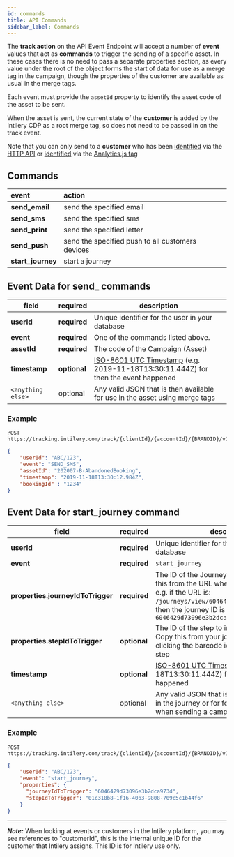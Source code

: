 ```yaml
---
id: commands
title: API Commands
sidebar_label: Commands
---
```


The **track action** on the API Event Endpoint will accept a number of **event** values that act as **commands** to trigger
the sending of a specific asset. In these cases there is no need to pass a separate properties section, as every value under
the root of the object forms the start of data for use as a merge tag in the campaign, though the properties of the 
customer are available as usual in the merge tags.

Each event must provide the `assetId` property to identify the asset code of the asset to be sent.

When the asset is sent, the current state of the **customer** is added by the Intilery CDP as a root merge tag,
so does not need to be passed in on the track event.

Note that you can only send to a **customer** who has been [identified](./api#identify-action) via the [HTTP API](/docs/apis/api)
or [identified](/docs/tag/reference#identify) via the [Analytics.js tag](/docs/tag/tag1)


## Commands

| **event**      | **action**                |
| :------------- | :------------------------ |
| **send_email** | send the specified email  |
| **send_sms**   | send the specified sms    |
| **send_print** | send the specified letter |
| **send_push** | send the specified push to all customers devices |
| **start_journey** | start a journey |

## Event Data for send_ commands

| **field**        | **required** | description              |
| ----------------- | ------------ | ------------------------------------------------------------ |
| **userId**        | **required** | Unique identifier for the user in your database              |
| **event**         | **required** | One of the commands listed above.                            |
| **assetId**       | **required** | The code of the Campaign (Asset)                             |
| **timestamp**     | **optional** | [ISO-8601 UTC Timestamp](http://en.wikipedia.org/wiki/ISO_8601) (e.g. 2019-11-18T13:30:11.444Z) for then the event happened |
| `<anything else>` | optional     | Any valid JSON that is then available for use in the asset using merge tags |

### Example

```http request
POST https://tracking.intilery.com/track/{clientId}/{accountId}/{BRANDID}/v1/track
```

```json
{
	"userId": "ABC/123",  
	"event": "SEND_SMS",  
	"assetId": "202007-B-AbandonedBooking",  
	"timestamp": "2019-11-18T13:30:12.984Z",  
	"bookingId" : "1234" 
}
```

## Event Data for start_journey command


| **field**        | **required** | description              |
| ----------------- | ------------ | ------------------------------------------------------------ |
| **userId**        | **required** | Unique identifier for the user in your database              |
| **event**         | **required** | `start_journey`                            |
| **properties.journeyIdToTrigger** | **required** | The ID of the Journey to start. You can get this from the URL when you view a journey, e.g. if the URL is: `/journeys/view/6046429d73096e3b2dca973d/1`, then the journey ID is `6046429d73096e3b2dca973d` |
| **properties.stepIdToTrigger** | **optional** | The ID of the step to insert the customer at. Copy this from your journey steps by clicking the barcode icon at top right of any step |
| **timestamp**     | **optional** | [ISO-8601 UTC Timestamp](http://en.wikipedia.org/wiki/ISO_8601) (e.g. 2019-11-18T13:30:11.444Z) for then the event happened |
| `<anything else>` | optional     | Any valid JSON that is then available for use in the journey or for forwarding on to assets when sending a campaign |



### Example

```http request
POST https://tracking.intilery.com/track/{clientId}/{accountId}/{BRANDID}/v1/track
```

```json
{
    "userId": "ABC/123",  
    "event": "start_journey",
    "properties": {
      "journeyIdToTrigger": "6046429d73096e3b2dca973d",
	  "stepIdToTrigger": "01c318b8-1f16-40b3-9808-709c5c1b44f6"
    }
}
```

---

***Note:*** When looking at events or customers in the Intilery platform, you may see references to "customerId", this is the internal unique ID for the customer that Intilery assigns. This ID is for Intilery use only.
